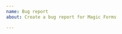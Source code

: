 ```yaml
---
name: Bug report
about: Create a bug report for Magic Forms

---
```

<!--

Use issues to report errors / bugs only.

Do you have questions?
* Read the docs: https://github.com/skydiver/wn-magic-forms/
* Start a discussion: https://github.com/skydiver/wn-magic-forms/discussions

-->
